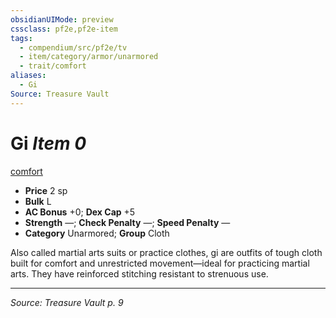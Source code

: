 ```yaml
---
obsidianUIMode: preview
cssclass: pf2e,pf2e-item
tags:
  - compendium/src/pf2e/tv
  - item/category/armor/unarmored
  - trait/comfort
aliases:
  - Gi
Source: Treasure Vault
---
```

# Gi *Item 0*  
[comfort](rules/traits/comfort.md "Comfort Armor Trait")  

- **Price** 2 sp
- **Bulk** L
- **AC Bonus** +0; **Dex Cap** +5
- **Strength** —; **Check Penalty** —; **Speed Penalty** —
- **Category** Unarmored; **Group** Cloth 

Also called martial arts suits or practice clothes, gi are outfits of tough cloth built for comfort and unrestricted movement—ideal for practicing martial arts. They have reinforced stitching resistant to strenuous use.


---
*Source: Treasure Vault p. 9*
